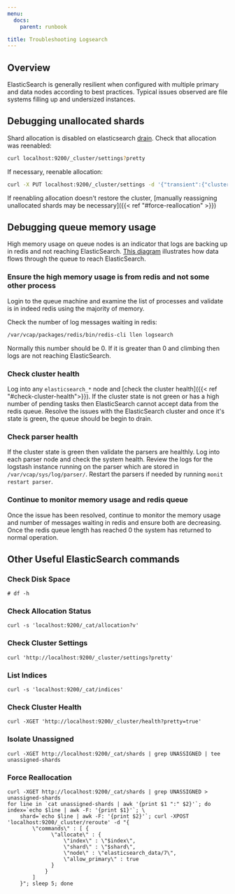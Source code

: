 ```yaml
---
menu:
  docs:
    parent: runbook

title: Troubleshooting Logsearch
---
```

## Overview
ElasticSearch is generally resilient when configured with multiple primary and  data nodes according to best practices. Typical issues observed are file systems filling up and undersized instances.

## Debugging unallocated shards

Shard allocation is disabled on elasticsearch [drain](https://github.com/cloudfoundry-community/logsearch-boshrelease/blob/develop/jobs/elasticsearch/templates/bin/drain.erb). Check that allocation was reenabled:

```bash
curl localhost:9200/_cluster/settings?pretty
```

If necessary, reenable allocation:

```bash
curl -X PUT localhost:9200/_cluster/settings -d '{"transient":{"cluster.routing.allocation.enable":"all"}}'
```

If reenabling allocation doesn't restore the cluster, [manually reassigning unallocated shards may be necessary]({{< ref "#force-reallocation" >}})


## Debugging queue memory usage
High memory usage on queue nodes is an indicator that logs are backing up in redis and not reaching ElasticSearch. [This diagram](https://github.com/cloudfoundry-community/logsearch-boshrelease/blob/develop/docs/architecture.md) illustrates how data flows through the queue to reach ElasticSearch.

### Ensure the high memory usage is from redis and not some other process
Login to the queue machine and examine the list of processes and validate is in indeed redis using the majority of memory.

Check the number of log messages waiting in redis:
```bash
/var/vcap/packages/redis/bin/redis-cli llen logsearch
```
Normally this number should be 0. If it is greater than 0 and climbing then logs are not reaching ElasticSearch.

### Check cluster health
Log into any `elasticsearch_*` node and [check the cluster health]({{< ref "#check-cluster-health">}}). If the cluster state is not green or has a high number of pending tasks then ElasticSearch cannot accept data from the redis queue.  Resolve the issues with the ElasticSearch cluster and once it's state is green, the queue should be begin to drain.

### Check parser health
If the cluster state is green then validate the parsers are healthly.  Log into each parser node and check the system health. Review the logs for the logstash instance running on the parser which are stored in `/var/vcap/sys/log/parser/`. Restart the parsers if needed by running `monit restart parser`.

### Continue to monitor memory usage and redis queue
Once the issue has been resolved, continue to monitor the memory usage and number of messages waiting in redis and ensure both are decreasing.  Once the redis queue length has reached 0 the system has returned to normal operation.

## Other Useful ElasticSearch commands

### Check Disk Space
```shell
# df -h
```
### Check Allocation Status
```shell
curl -s 'localhost:9200/_cat/allocation?v'
```

### Check Cluster Settings
```shell
curl 'http://localhost:9200/_cluster/settings?pretty'
```

### List Indices
```shell
curl -s 'localhost:9200/_cat/indices'
```

### Check Cluster Health
```shell
curl -XGET 'http://localhost:9200/_cluster/health?pretty=true'
```

### Isolate Unassigned
```shell
curl -XGET http://localhost:9200/_cat/shards | grep UNASSIGNED | tee unassigned-shards
```

### Force Reallocation
```shell
curl -XGET http://localhost:9200/_cat/shards | grep UNASSIGNED > unassigned-shards
for line in `cat unassigned-shards | awk '{print $1 ":" $2}'`; do index=`echo $line | awk -F: '{print $1}'`; \
    shard=`echo $line | awk -F: '{print $2}'`; curl -XPOST 'localhost:9200/_cluster/reroute' -d "{
        \"commands\" : [ {
              \"allocate\" : {
                  \"index\" : \"$index\",
                  \"shard\" : \"$shard\",
                  \"node\" : \"elasticsearch_data/7\",
                  \"allow_primary\" : true
              }
            }
        ]
    }"; sleep 5; done
```
